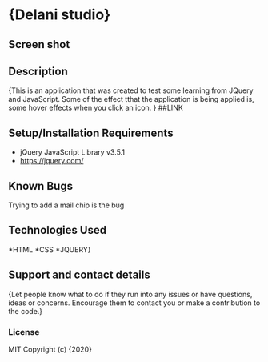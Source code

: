 # {Delani studio}
## Screen shot

## Description
{This is an application that was created to test some learning from JQuery and JavaScript. Some of the effect tthat the application is being applied is, some hover effects when you click an icon. }
##LINK
## Setup/Installation Requirements
* jQuery JavaScript Library v3.5.1
 * https://jquery.com/

## Known Bugs
Trying to add a mail chip is the bug
## Technologies Used
*HTML
*CSS
*JQUERY}
## Support and contact details
{Let people know what to do if they run into any issues or have questions, ideas or concerns.  Encourage them to contact you or make a contribution to the code.}
### License
MIT
Copyright (c) {2020} 
